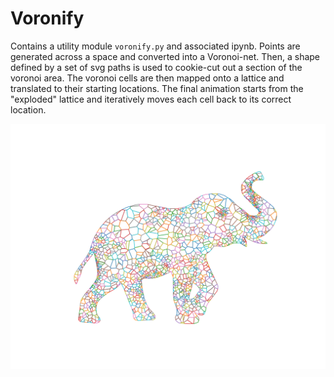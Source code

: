 # Voronify

Contains a utility module `voronify.py` and associated ipynb.
Points are generated across a space and converted into a Voronoi-net.
Then, a shape defined by a set of svg paths is used to cookie-cut out
a section of the voronoi area.
The voronoi cells are then mapped onto a lattice and translated to their
starting locations.
The final animation starts from the "exploded" lattice and iteratively
moves each cell back to its correct location.

![Image of Voronoi Elephant](elephant.png)
